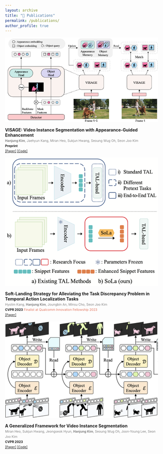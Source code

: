 ```yaml
---
layout: archive
title: "📝 Publications"
permalink: /publications/
author_profile: true
---
```



<div class="row">
  <div class="column left">
    <img src="../images/visage.png" alt="main">
  </div>
  <div class="column right">
    <p>
      <b> VISAGE: Video Instance Segmentation with Appearance-Guided Enhancement </b><br />
      <span style="font-size:75%;color:grey"> <b>Hanjung Kim</b>, Jaehyun Kang, Miran Heo, Sukjun Hwang, Seoung Wug Oh, Seon Joo Kim </span> <br />
      <span style="font-size:75%"> <b>Preprint</b> </span> <br />
      <span style="font-size:75%">
        <a href="https://arxiv.org/pdf/2312.04885.pdf">[Paper]</a>
        <a href="https://github.com/KimHanjung/VISAGE">[Code]</a>
      </span>
    </p>
  </div>
</div>

<div class="row">
  <div class="column left">
    <img src="../images/sola.png" alt="main">
  </div>
  <div class="column right">
    <p>
      <b> Soft-Landing Strategy for Alleviating the Task Discrepancy Problem in Temporal Action Localization Tasks </b><br />
      <span style="font-size:75%;color:grey"> Hyolim Kang, <b>Hanjung Kim</b>, Joungbin An, Minsu Cho, Seon Joo Kim </span> <br />
      <span style="font-size:75%"> <b>CVPR 2023</b> </span> 
      <span style="font-size:75%;color:#E2745C"> Finalist at Qualcomm Innovation Fellowship 2023 </span><br />
      <span style="font-size:75%">
        <a href="https://openaccess.thecvf.com/content/CVPR2023/papers/Kang_Soft-Landing_Strategy_for_Alleviating_the_Task_Discrepancy_Problem_in_Temporal_CVPR_2023_paper.pdf">[Paper]</a>
      </span>
    </p>
  </div>
</div>

<div class="column left">
  <img src="../images/genvis.png" alt="main">
</div>
<div class="column right">
  <p>
    <b> A Generalized Framework for Video Instance Segmentation </b> <br />
    <span style="font-size:75%;color:grey"> Miran Heo, Sukjun Hwang, Jeongseok Hyun, <b>Hanjung Kim</b>, Seoung Wug Oh, Joon-Young Lee, Seon Joo Kim </span> <br />
    <span style="font-size:75%"> <b>CVPR 2023</b> </span> <br />
    <span style="font-size:75%">
      <a href="https://openaccess.thecvf.com/content/CVPR2023/html/Heo_A_Generalized_Framework_for_Video_Instance_Segmentation_CVPR_2023_paper.html">[Paper]</a>
      <a href="https://github.com/miranheo/GenVIS">[Code]</a>
    </span>

  </p>
</div>
